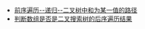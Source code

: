- [前序遍历--递归--二叉树中和为某一值的路径](AllPathsOnFixedSum.java)
- [判断数组是否是二叉搜索树的后序遍历结果](SearchTreePostOrderSequence.java)
